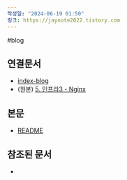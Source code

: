 ```yaml
---
작성일: "2024-06-19 01:50"
링크: https://jaynote2022.tistory.com
---
```


#blog
## 연결문서
- [index-blog](3.%20blog/index-blog.md)
- (원본) [5. 인프라3 - Nginx](../../../../8.%20프로젝트/22년%20개인%20프로젝트%20BMW/5.%20인프라3%20-%20Nginx/5.%20인프라3%20-%20Nginx.md)

## 본문
- [README](./README.md)

## 참조된 문서
- 